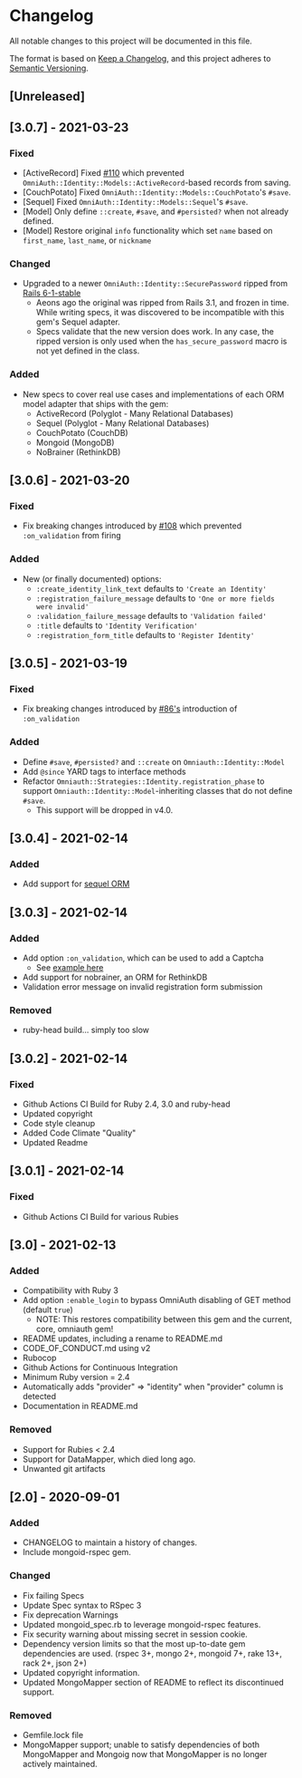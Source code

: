 # Changelog

All notable changes to this project will be documented in this file.


The format is based on [Keep a Changelog](https://keepachangelog.com/en/1.0.0/),
and this project adheres to [Semantic Versioning](https://semver.org/spec/v2.0.0.html).

## [Unreleased]

## [3.0.7] - 2021-03-23

### Fixed

- \[ActiveRecord\] Fixed [#110](https://github.com/omniauth/omniauth-identity/issues/110) which prevented `OmniAuth::Identity::Models::ActiveRecord`-based records from saving.
- \[CouchPotato\] Fixed `OmniAuth::Identity::Models::CouchPotato`'s `#save`.
- \[Sequel\] Fixed `OmniAuth::Identity::Models::Sequel`'s `#save`.
- \[Model\] Only define `::create`, `#save`, and `#persisted?` when not already defined.
- \[Model\] Restore original `info` functionality which set `name` based on `first_name`, `last_name`, or `nickname`

### Changed

- Upgraded to a newer `OmniAuth::Identity::SecurePassword` ripped from [Rails 6-1-stable](https://github.com/rails/rails/blob/6-1-stable/activemodel/lib/active_model/secure_password.rb)
  - Aeons ago the original was ripped from Rails 3.1, and frozen in time.
    While writing specs, it was discovered to be incompatible with this gem's Sequel adapter.
  - Specs validate that the new version does work.
    In any case, the ripped version is only used when the `has_secure_password` macro is not yet defined in the class.

### Added

- New specs to cover real use cases and implementations of each ORM model adapter that ships with the gem:
  - ActiveRecord (Polyglot - Many Relational Databases)
  - Sequel (Polyglot - Many Relational Databases)
  - CouchPotato (CouchDB)
  - Mongoid (MongoDB)
  - NoBrainer (RethinkDB)

## [3.0.6] - 2021-03-20

### Fixed

- Fix breaking changes introduced by [#108](https://github.com/omniauth/omniauth-identity/pull/108) which prevented `:on_validation` from firing

### Added

- New (or finally documented) options:
  - `:create_identity_link_text` defaults to `'Create an Identity'`
  - `:registration_failure_message` defaults to `'One or more fields were invalid'`
  - `:validation_failure_message` defaults to `'Validation failed'`
  - `:title` defaults to `'Identity Verification'`
  - `:registration_form_title` defaults to `'Register Identity'`

## [3.0.5] - 2021-03-19

### Fixed

- Fix breaking changes introduced by [#86's](https://github.com/omniauth/omniauth-identity/pull/86) introduction of `:on_validation`

### Added

- Define `#save`, `#persisted?` and `::create` on `Omniauth::Identity::Model`
- Add `@since` YARD tags to interface methods
- Refactor `Omniauth::Strategies::Identity.registration_phase` to support `Omniauth::Identity::Model`-inheriting classes that do not define `#save`.
  - This support will be dropped in v4.0.

## [3.0.4] - 2021-02-14

### Added

- Add support for [sequel ORM](http://sequel.jeremyevans.net/)

## [3.0.3] - 2021-02-14

### Added

- Add option `:on_validation`, which can be used to add a Captcha
  - See [example here](https://github.com/omniauth/omniauth-identity/pull/86#issue-63225122)
- Add support for nobrainer, an ORM for RethinkDB
- Validation error message on invalid registration form submission

### Removed

- ruby-head build... simply too slow

## [3.0.2] - 2021-02-14

### Fixed

- Github Actions CI Build for Ruby 2.4, 3.0 and ruby-head
- Updated copyright
- Code style cleanup
- Added Code Climate "Quality"
- Updated Readme

## [3.0.1] - 2021-02-14

### Fixed

- Github Actions CI Build for various Rubies

## [3.0] - 2021-02-13

### Added

- Compatibility with Ruby 3
- Add option `:enable_login` to bypass OmniAuth disabling of GET method (default `true`)
  - NOTE: This restores compatibility between this gem and the current, core, omniauth gem!
- README updates, including a rename to README.md
- CODE_OF_CONDUCT.md using v2
- Rubocop
- Github Actions for Continuous Integration
- Minimum Ruby version = 2.4
- Automatically adds "provider" => "identity" when "provider" column is detected
- Documentation in README.md

### Removed

- Support for Rubies < 2.4
- Support for DataMapper, which died long ago.
- Unwanted git artifacts

## [2.0] - 2020-09-01

### Added

- CHANGELOG to maintain a history of changes.
- Include mongoid-rspec gem.

### Changed

- Fix failing Specs
- Update Spec syntax to RSpec 3
- Fix deprecation Warnings
- Updated mongoid_spec.rb to leverage mongoid-rspec features.
- Fix security warning about missing secret in session cookie.
- Dependency version limits so that the most up-to-date gem dependencies are used. (rspec 3+, mongo 2+, mongoid 7+, rake 13+, rack 2+, json 2+)
- Updated copyright information.
- Updated MongoMapper section of README to reflect its discontinued support.

### Removed
- Gemfile.lock file
- MongoMapper support; unable to satisfy dependencies of both MongoMapper and Mongoig now that MongoMapper is no longer actively maintained.